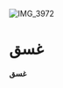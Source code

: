 
![IMG_3972](https://github.com/ImamuSwtt/first.github.io/assets/145847627/ae15e7bb-0c05-4c23-a902-a670e5b6eb61|width=300px)

# غسق
**غسق**
